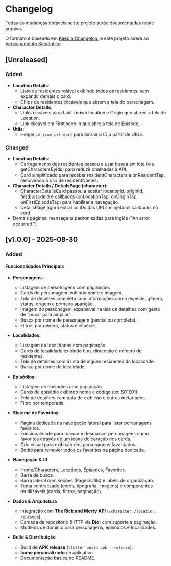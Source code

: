 # Changelog

Todas as mudanças notáveis neste projeto serão documentadas neste arquivo.

O formato é baseado em [Keep a Changelog](https://keepachangelog.com/pt-BR/1.0.0/),
e este projeto adere ao [Versionamento Semântico](https://semver.org/lang/pt-BR/2.0.0/).

## [Unreleased]

### Added
- **Location Details**:
  - Lista de residentes rolável exibindo todos os residentes, sem expandir demais o card.
  - Chips de residentes clicáveis que abrem a tela do personagem.
- **Character Details**:
  - Links clicáveis para Last known location e Origin que abrem a tela de Location.
  - Link clicável em First seen in que abre a tela de Episode.
- **Utils**:
  - Helper `id_from_url.dart` para extrair o ID a partir de URLs.

### Changed
- **Location Details**:
  - Carregamento dos residentes passou a usar busca em lote (via getCharactersByIds) para reduzir chamadas à API.
  - Card simplificado para receber residentCharacters e onResidentTap, removendo o uso de residentNames.
- **Character Details / DetailsPage (character)**:
  - CharacterDetailsCard passou a aceitar locationId, originId, firstEpisodeId e callbacks (onLocationTap, onOriginTap, onFirstEpisodeTap) para habilitar a navegação.
  - DetailsPage agora extrai os IDs das URLs e injeta os callbacks no card.
- Demais páginas: mensagens padronizadas para inglês ("An error occurred.").

## [v1.0.0] - 2025-08-30

### Added

#### Funcionalidades Principais
- **Personagens**:
  - Listagem de personagens com paginação.
  - Cards de personagem exibindo nome e imagem.
  - Tela de detalhes completa com informações como espécie, gênero, status, origem e primeira aparição.
  - Imagem do personagem expansível na tela de detalhes com gesto de "puxar para ampliar".
  - Busca por nome de personagem (parcial ou completa).
  - Filtros por gênero, status e espécie.

- **Localidades**:
  - Listagem de localidades com paginação.
  - Cards de localidade exibindo tipo, dimensão e número de residentes.
  - Tela de detalhes com a lista de alguns residentes da localidade.
  - Busca por nome de localidade.

- **Episódios**:
  - Listagem de episódios com paginação.
  - Cards de episódio exibindo nome e código (ex: S01E01).
  - Tela de detalhes com data de exibição e outros metadados.
  - Filtro por temporada.

- **Sistema de Favoritos**:
  - Página dedicada na navegação lateral para listar personagens favoritos.
  - Funcionalidade para marcar e desmarcar personagens como favoritos através de um ícone de coração nos cards.
  - Grid visual para exibição dos personagens favoritados.
  - Botão para remover todos os favoritos na página dedicada.

- **Navegação & UI**
  - Home/Characters, Locations, Episodes, Favorites.
  - Barra de busca.
  - Barra lateral com seções (Pages/Utils) e labels de organização.
  - Tema centralizado (cores, tipografia, imagens) e componentes reutilizáveis (cards, filtros, paginação).

- **Dados & Arquitetura**
  - Integração com **The Rick and Morty API** (`/character`, `/location`, `/episode`).
  - Camada de repositório (HTTP via **Dio**) com suporte a paginação.
  - Modelos de domínio para personagens, episódios e localidades.

- **Build & Distribuição**
  - Build de **APK release** (`flutter build apk --release`).
  - **Ícone personalizado** de aplicativo.
  - Documentação básica no README.